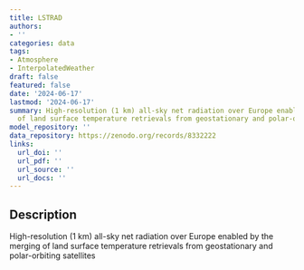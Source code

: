 ```yaml
---
title: LSTRAD
authors:
- ''
categories: data
tags:
- Atmosphere
- InterpolatedWeather
draft: false
featured: false
date: '2024-06-17'
lastmod: '2024-06-17'
summary: High-resolution (1 km) all-sky net radiation over Europe enabled by the merging
  of land surface temperature retrievals from geostationary and polar-orbiting satellites
model_repository: ''
data_repository: https://zenodo.org/records/8332222
links:
  url_doi: ''
  url_pdf: ''
  url_source: ''
  url_docs: ''
---
```


## Description

High-resolution (1 km) all-sky net radiation over Europe enabled by the merging of land surface temperature retrievals from geostationary and polar-orbiting satellites

